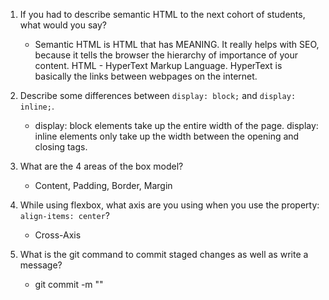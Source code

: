 1. If you had to describe semantic HTML to the next cohort of students, what would you say?

    - Semantic HTML is HTML that has MEANING. It really helps with SEO, because it tells the browser the hierarchy of importance of your content. HTML - HyperText Markup Language. HyperText is basically the links between webpages on the internet. 


2. Describe some differences between ```display: block;``` and ```display: inline;```.

    - display: block elements take up the entire width of the page.
    display: inline elements only take up the width between the opening and closing tags.


3. What are the 4 areas of the box model?

    - Content, Padding, Border, Margin


4. While using flexbox, what axis are you using when you use the property: ```align-items: center```?

    - Cross-Axis


5. What is the git command to commit staged changes as well as write a message? 

    - git commit -m "<message>"